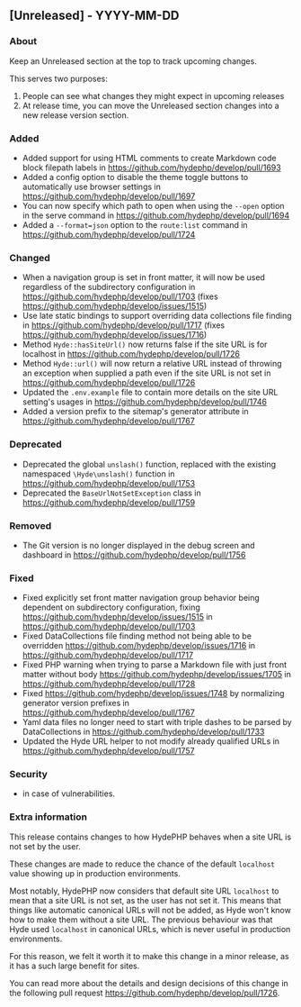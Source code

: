 ## [Unreleased] - YYYY-MM-DD

### About

Keep an Unreleased section at the top to track upcoming changes.

This serves two purposes:

1. People can see what changes they might expect in upcoming releases
2. At release time, you can move the Unreleased section changes into a new release version section.

### Added
- Added support for using HTML comments to create Markdown code block filepath labels in https://github.com/hydephp/develop/pull/1693
- Added a config option to disable the theme toggle buttons to automatically use browser settings in https://github.com/hydephp/develop/pull/1697
- You can now specify which path to open when using the `--open` option in the serve command in https://github.com/hydephp/develop/pull/1694
- Added a `--format=json` option to the `route:list` command in https://github.com/hydephp/develop/pull/1724

### Changed
- When a navigation group is set in front matter, it will now be used regardless of the subdirectory configuration in https://github.com/hydephp/develop/pull/1703 (fixes https://github.com/hydephp/develop/issues/1515)
- Use late static bindings to support overriding data collections file finding in https://github.com/hydephp/develop/pull/1717 (fixes https://github.com/hydephp/develop/issues/1716)
- Method `Hyde::hasSiteUrl()` now returns false if the site URL is for localhost in https://github.com/hydephp/develop/pull/1726
- Method `Hyde::url()` will now return a relative URL instead of throwing an exception when supplied a path even if the site URL is not set in https://github.com/hydephp/develop/pull/1726
- Updated the `.env.example` file to contain more details on the site URL setting's usages in https://github.com/hydephp/develop/pull/1746
- Added a version prefix to the sitemap's generator attribute in https://github.com/hydephp/develop/pull/1767

### Deprecated
- Deprecated the global `unslash()` function, replaced with the existing namespaced `\Hyde\unslash()` function in https://github.com/hydephp/develop/pull/1753
- Deprecated the `BaseUrlNotSetException` class in https://github.com/hydephp/develop/pull/1759

### Removed
- The Git version is no longer displayed in the debug screen and dashboard in https://github.com/hydephp/develop/pull/1756

### Fixed
- Fixed explicitly set front matter navigation group behavior being dependent on subdirectory configuration, fixing https://github.com/hydephp/develop/issues/1515 in https://github.com/hydephp/develop/pull/1703
- Fixed DataCollections file finding method not being able to be overridden https://github.com/hydephp/develop/issues/1716 in https://github.com/hydephp/develop/pull/1717
- Fixed PHP warning when trying to parse a Markdown file with just front matter without body https://github.com/hydephp/develop/issues/1705 in https://github.com/hydephp/develop/pull/1728
- Fixed https://github.com/hydephp/develop/issues/1748 by normalizing generator version prefixes in https://github.com/hydephp/develop/pull/1767
- Yaml data files no longer need to start with triple dashes to be parsed by DataCollections in https://github.com/hydephp/develop/pull/1733
- Updated the Hyde URL helper to not modify already qualified URLs in https://github.com/hydephp/develop/pull/1757

### Security
- in case of vulnerabilities.

### Extra information

This release contains changes to how HydePHP behaves when a site URL is not set by the user.

These changes are made to reduce the chance of the default `localhost` value showing up in production environments.

Most notably, HydePHP now considers that default site URL `localhost` to mean that a site URL is not set, as the user has not set it.
This means that things like automatic canonical URLs will not be added, as Hyde won't know how to make them without a site URL.
The previous behaviour was that Hyde used `localhost` in canonical URLs, which is never useful in production environments.

For this reason, we felt it worth it to make this change in a minor release, as it has a such large benefit for sites.

You can read more about the details and design decisions of this change in the following pull request https://github.com/hydephp/develop/pull/1726.
